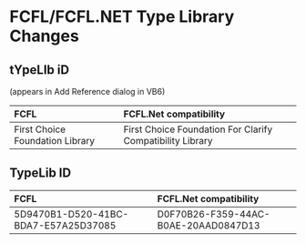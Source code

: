 # FCFL/FCFL.NET Type Library Changes

## tYpeLIb iD

(appears in Add Reference dialog in VB6) 

| FCFL | FCFL.Net compatibility |
|:--- |:--- |
| First Choice Foundation Library | First Choice Foundation For Clarify Compatibility Library |

## TypeLib ID

| FCFL | FCFL.Net compatibility |
|:--- |:--- |
| 5D9470B1-D520-41BC-BDA7-E57A25D37085 | D0F70B26-F359-44AC-B0AE-20AAD0847D13 |
